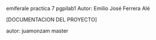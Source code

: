 emiferale
practica 7 pgpilab1
Autor: Emilio José Ferrera Alé

[DOCUMENTACION DEL PROYECTO]

autor: juamonzam
master
